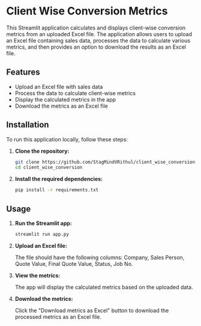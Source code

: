 # Client Wise Conversion Metrics

This Streamlit application calculates and displays client-wise conversion metrics from an uploaded Excel file. The application allows users to upload an Excel file containing sales data, processes the data to calculate various metrics, and then provides an option to download the results as an Excel file.

## Features

- Upload an Excel file with sales data
- Process the data to calculate client-wise metrics
- Display the calculated metrics in the app
- Download the metrics as an Excel file

## Installation

To run this application locally, follow these steps:

1. **Clone the repository:**
   
   ```bash
   git clone https://github.com/StagMindVRithul/client_wise_conversion.git
   cd client_wise_conversion

3. **Install the required dependencies:**
   
   ```bash
   pip install -r requirements.txt

## Usage

1. **Run the Streamlit app:**

    ```bash
    streamlit run app.py


2. **Upload an Excel file:**

    The file should have the following columns: Company, Sales Person, Quote Value, Final Quote Value, Status, Job No.

3. **View the metrics:**

    The app will display the calculated metrics based on the uploaded data.

4. **Download the metrics:**

    Click the "Download metrics as Excel" button to download the processed metrics as an Excel file.
